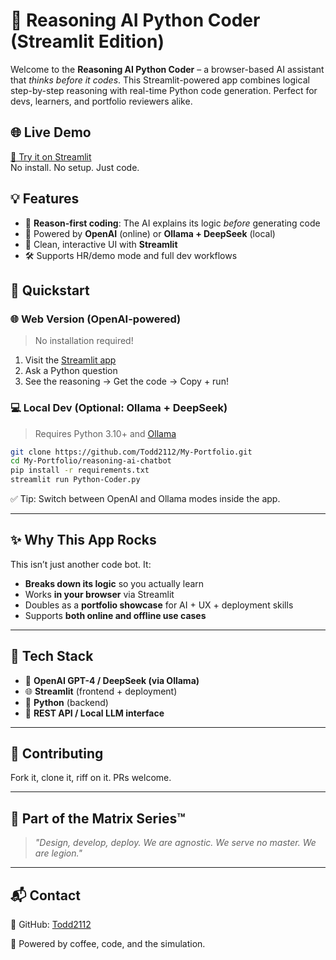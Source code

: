 # 🧠 Reasoning AI Python Coder (Streamlit Edition)

Welcome to the **Reasoning AI Python Coder** – a browser-based AI assistant that *thinks before it codes*. This Streamlit-powered app combines logical step-by-step reasoning with real-time Python code generation. Perfect for devs, learners, and portfolio reviewers alike.

## 🌐 Live Demo
[🚀 Try it on Streamlit](https://python-coder.streamlit.app/)  
No install. No setup. Just code.

## 💡 Features

- 🧠 **Reason-first coding**: The AI explains its logic *before* generating code
- 🤖 Powered by **OpenAI** (online) or **Ollama + DeepSeek** (local)
- 🥪 Clean, interactive UI with **Streamlit**
- 🛠️ Supports HR/demo mode and full dev workflows

## 🚀 Quickstart

### 🌐 Web Version (OpenAI-powered)

> No installation required!

1. Visit the [Streamlit app](https://python-coder.streamlit.app/)
2. Ask a Python question
3. See the reasoning → Get the code → Copy + run!

### 💻 Local Dev (Optional: Ollama + DeepSeek)

> Requires Python 3.10+ and [Ollama](https://ollama.com/)

```bash
git clone https://github.com/Todd2112/My-Portfolio.git
cd My-Portfolio/reasoning-ai-chatbot
pip install -r requirements.txt
streamlit run Python-Coder.py
```

✅ Tip: Switch between OpenAI and Ollama modes inside the app.

---

## ✨ Why This App Rocks

This isn’t just another code bot. It:
- **Breaks down its logic** so you actually learn
- Works **in your browser** via Streamlit
- Doubles as a **portfolio showcase** for AI + UX + deployment skills
- Supports **both online and offline use cases**

---

## 🧰 Tech Stack

- 🧠 **OpenAI GPT-4 / DeepSeek (via Ollama)**
- 🌐 **Streamlit** (frontend + deployment)
- 🐍 **Python** (backend)
- 🔌 **REST API / Local LLM interface**

---

## 🤝 Contributing

Fork it, clone it, riff on it. PRs welcome.

---

## 🧪 Part of the Matrix Series™

> *"Design, develop, deploy. We are agnostic. We serve no master. We are legion."*

---

## 📬 Contact

👤 GitHub: [Todd2112](https://github.com/Todd2112)

🚀 Powered by coffee, code, and the simulation.

